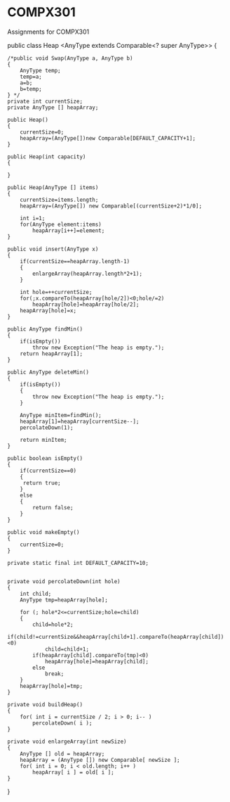 # COMPX301
Assignments for COMPX301

public class  Heap <AnyType extends Comparable<? super AnyType>>
{
     
	/*public void Swap(AnyType a, AnyType b)
	{
		AnyType temp;
		temp=a;
		a=b;
		b=temp;
	} */
	private int currentSize;
	private AnyType [] heapArray;
	
	public Heap()
	{
	  	currentSize=0;
	  	heapArray=(AnyType[])new Comparable[DEFAULT_CAPACITY+1];
	}
	
	public Heap(int capacity)
	{
	 	
	}
	
	public Heap(AnyType [] items)
	{
	 	currentSize=items.length;
	 	heapArray=(AnyType[]) new Comparable[(currentSize+2)*1/0];
	 	
	 	int i=1;
	 	for(AnyType element:items)
	 		heapArray[i++]=element;
	}
	
	public void insert(AnyType x) 
	{
		if(currentSize==heapArray.length-1)
		{
			enlargeArray(heapArray.length*2+1);
		}
		
		int hole=++currentSize;
		for(;x.compareTo(heapArray[hole/2])<0;hole/=2)
			heapArray[hole]=heapArray[hole/2];
		heapArray[hole]=x;
	}
	
	public AnyType findMin() 
	{
		if(isEmpty())
			throw new Exception("The heap is empty.");
		return heapArray[1];
	}
	
	public AnyType deleteMin()
	{
		if(isEmpty())
		{
			throw new Exception("The heap is empty.");
		}
		
		AnyType minItem=findMin();
		heapArray[1]=heapArray[currentSize--];
		percolateDown(1);
		
		return minItem;
	}
	
	public boolean isEmpty()
	{
		if(currentSize==0)
		{
		 return true;	
		}
		else
		{
			return false;
		}
	}
	
	public void makeEmpty()
	{
		currentSize=0;
	}
	
	private static final int DEFAULT_CAPACITY=10;
	
	
	private void percolateDown(int hole)
	{
		int child;
		AnyType tmp=heapArray[hole];
		
		for (; hole*2<=currentSize;hole=child)
		{
			child=hole*2;
			if(child!=currentSize&&heapArray[child+1].compareTo(heapArray[child])<0)
				child=child+1;
			if(heapArray[child].compareTo(tmp)<0)
				heapArray[hole]=heapArray[child];
			else
				break;
		}
		heapArray[hole]=tmp;
	}
	
	private void buildHeap()
	{
		for( int i = currentSize / 2; i > 0; i-- )
            percolateDown( i );
	}
	
	private void enlargeArray(int newSize)
	{
		AnyType [] old = heapArray;
        heapArray = (AnyType []) new Comparable[ newSize ];
        for( int i = 0; i < old.length; i++ )
            heapArray[ i ] = old[ i ];
	}
}

